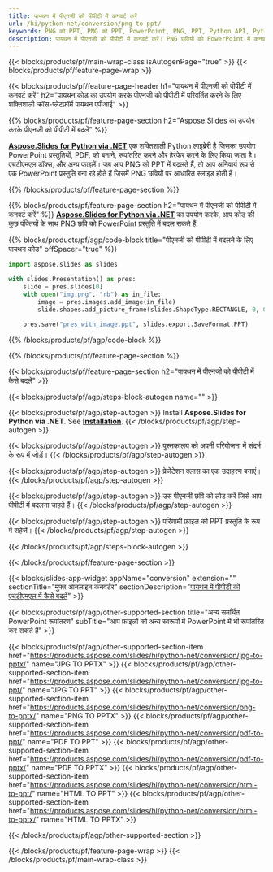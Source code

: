 ```yaml
---
title: पायथन में पीएनजी को पीपीटी में कनवर्ट करें
url: /hi/python-net/conversion/png-to-ppt/
keywords: PNG को PPT, PNG को PPT, PowerPoint, PNG, PPT, Python API, Python लाइब्रेरी में कन्वर्ट करें
description: पायथन में पीएनजी को पीपीटी में कनवर्ट करें। PNG छवियों को PowerPoint में कनवर्ट करने के लिए Python लाइब्रेरी API का उपयोग करें
---
```


{{< blocks/products/pf/main-wrap-class isAutogenPage="true" >}}
{{< blocks/products/pf/feature-page-wrap >}}

{{< blocks/products/pf/feature-page-header h1="पायथन में पीएनजी को पीपीटी में कनवर्ट करें" h2="पायथन कोड का उपयोग करके पीएनजी को पीपीटी में परिवर्तित करने के लिए शक्तिशाली क्रॉस-प्लेटफ़ॉर्म पायथन एपीआई" >}}

{{% blocks/products/pf/feature-page-section h2="Aspose.Slides का उपयोग करके पीएनजी को पीपीटी में बदलें" %}}

[**Aspose.Slides for Python via .NET**](https://products.aspose.com/slides/hi/python-net/) एक शक्तिशाली Python लाइब्रेरी है जिसका उपयोग PowerPoint प्रस्तुतियों, PDF, को बनाने, रूपांतरित करने और हेरफेर करने के लिए किया जाता है। एचटीएमएल डॉक्स, और अन्य फाइलें। जब आप PNG को PPT में बदलते हैं, तो आप अनिवार्य रूप से एक PowerPoint प्रस्तुति बना रहे होते हैं जिसमें PNG छवियों पर आधारित स्लाइड होती हैं।

{{% /blocks/products/pf/feature-page-section %}}


{{% blocks/products/pf/feature-page-section  h2="पायथन में पीएनजी को पीपीटी में कनवर्ट करें" %}}
[**Aspose.Slides for Python via .NET**](https://products.aspose.com/slides/hi/python-net/) का उपयोग करके, आप कोड की कुछ पंक्तियों के साथ PNG छवि को PowerPoint प्रस्तुति में बदल सकते हैं:

{{% blocks/products/pf/agp/code-block title="पीएनजी को पीपीटी में बदलने के लिए पायथन कोड" offSpacer="true" %}}
```py
import aspose.slides as slides

with slides.Presentation() as pres:
    slide = pres.slides[0]
    with open("img.png", "rb") as in_file:
        image = pres.images.add_image(in_file)
        slide.shapes.add_picture_frame(slides.ShapeType.RECTANGLE, 0, 0, 720, 540, image)
    
    pres.save("pres_with_image.ppt", slides.export.SaveFormat.PPT)
```
{{% /blocks/products/pf/agp/code-block %}}

{{% /blocks/products/pf/feature-page-section %}}




{{< blocks/products/pf/feature-page-section  h2="पायथन में पीएनजी को पीपीटी में कैसे बदलें" >}}


{{< blocks/products/pf/agp/steps-block-autogen name="" >}}


{{< blocks/products/pf/agp/step-autogen >}}
Install **Aspose.Slides for Python via .NET**. See [**Installation**](https://docs.aspose.com/slides/python-net/installation/).
{{< /blocks/products/pf/agp/step-autogen >}}

{{< blocks/products/pf/agp/step-autogen >}}
पुस्तकालय को अपनी परियोजना में संदर्भ के रूप में जोड़ें।
{{< /blocks/products/pf/agp/step-autogen >}}

{{< blocks/products/pf/agp/step-autogen >}}
प्रेजेंटेशन क्लास का एक उदाहरण बनाएं।
{{< /blocks/products/pf/agp/step-autogen >}}

{{< blocks/products/pf/agp/step-autogen >}}
उस पीएनजी छवि को लोड करें जिसे आप पीपीटी में बदलना चाहते हैं।
{{< /blocks/products/pf/agp/step-autogen >}}

{{< blocks/products/pf/agp/step-autogen >}}
परिणामी फ़ाइल को PPT प्रस्तुति के रूप में सहेजें।
{{< /blocks/products/pf/agp/step-autogen >}}


{{< /blocks/products/pf/agp/steps-block-autogen >}}


{{< /blocks/products/pf/feature-page-section >}}




{{< blocks/slides-app-widget  appName="conversion" extension="" sectionTitle="मुफ्त ऑनलाइन कनवर्टर" sectionDescription="[पायथन में पीपीटी को एचटीएमएल में कैसे बदलें](https://products.aspose.com/slides/hi/python-net/conversion/ppt-to-html/)" >}}

{{< blocks/products/pf/agp/other-supported-section title="अन्य समर्थित PowerPoint रूपांतरण" subTitle="आप फ़ाइलों को अन्य स्वरूपों में PowerPoint में भी रूपांतरित कर सकते हैं" >}}

{{< blocks/products/pf/agp/other-supported-section-item href="https://products.aspose.com/slides/hi/python-net/conversion/jpg-to-pptx/" name="JPG TO PPTX" >}}
{{< blocks/products/pf/agp/other-supported-section-item href="https://products.aspose.com/slides/hi/python-net/conversion/jpg-to-ppt/" name="JPG TO PPT" >}}
{{< blocks/products/pf/agp/other-supported-section-item href="https://products.aspose.com/slides/hi/python-net/conversion/png-to-pptx/" name="PNG TO PPTX" >}}
{{< blocks/products/pf/agp/other-supported-section-item href="https://products.aspose.com/slides/hi/python-net/conversion/pdf-to-ppt/" name="PDF TO PPT" >}}
{{< blocks/products/pf/agp/other-supported-section-item href="https://products.aspose.com/slides/hi/python-net/conversion/pdf-to-pptx/" name="PDF TO PPTX" >}}
{{< blocks/products/pf/agp/other-supported-section-item href="https://products.aspose.com/slides/hi/python-net/conversion/html-to-ppt/" name="HTML TO PPT" >}}
{{< blocks/products/pf/agp/other-supported-section-item href="https://products.aspose.com/slides/hi/python-net/conversion/html-to-pptx/" name="HTML TO PPTX" >}}


{{< /blocks/products/pf/agp/other-supported-section >}}

{{< /blocks/products/pf/feature-page-wrap >}}
{{< /blocks/products/pf/main-wrap-class >}}